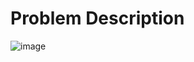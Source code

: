 # Problem Description

![image](https://github.com/user-attachments/assets/be88bcf7-10cf-465b-9edf-e9df81295f05)
